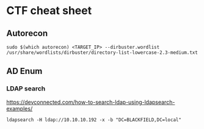 # CTF cheat sheet


## Autorecon
```
sudo $(which autorecon) <TARGET_IP> --dirbuster.wordlist /usr/share/wordlists/dirbuster/directory-list-lowercase-2.3-medium.txt 
```

## AD Enum

### LDAP search
https://devconnected.com/how-to-search-ldap-using-ldapsearch-examples/
```
ldapsearch -H ldap://10.10.10.192 -x -b "DC=BLACKFIELD,DC=local"
```